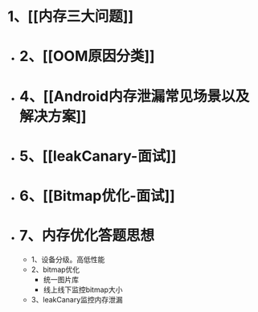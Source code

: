 # 1、[[内存三大问题]]
- # 2、[[OOM原因分类]]
- # 4、[[Android内存泄漏常见场景以及解决方案]]
- # 5、[[leakCanary-面试]]
- # 6、[[Bitmap优化-面试]]
- # 7、内存优化答题思想
	- 1、设备分级。高低性能
	- 2、bitmap优化
		- 统一图片库
		- 线上线下监控bitmap大小
	- 3、leakCanary监控内存泄漏
